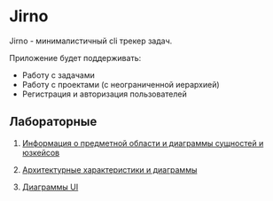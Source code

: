 # Jirno

Jirno - минималистичный cli трекер задач.

Приложение будет поддерживать:
- Работу с задачами
- Работу с проектами (с неограниченной иерархией)
- Регистрация и авторизация пользователей


## Лабораторные

1. [Информация о предметной области и диаграммы сущностей и юзкейсов](./docs/info.md)

2. [Архитектурные характеристики и диаграммы](./docs/arch.md)

3. [Диаграммы UI](./docs/ui.md)
